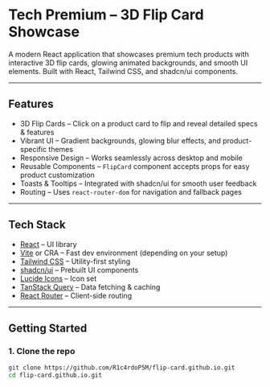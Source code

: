 # Tech Premium – 3D Flip Card Showcase

A modern React application that showcases premium tech products with interactive 3D flip cards, glowing animated backgrounds, and smooth UI elements. Built with React, Tailwind CSS, and shadcn/ui components.

---

## Features

- 3D Flip Cards – Click on a product card to flip and reveal detailed specs & features
- Vibrant UI – Gradient backgrounds, glowing blur effects, and product-specific themes
- Responsive Design – Works seamlessly across desktop and mobile
- Reusable Components – `FlipCard` component accepts props for easy product customization
- Toasts & Tooltips – Integrated with shadcn/ui for smooth user feedback
- Routing – Uses `react-router-dom` for navigation and fallback pages

---

## Tech Stack

- [React](https://react.dev/) – UI library
- [Vite](https://vitejs.dev/) or CRA – Fast dev environment (depending on your setup)
- [Tailwind CSS](https://tailwindcss.com/) – Utility-first styling
- [shadcn/ui](https://ui.shadcn.com/) – Prebuilt UI components
- [Lucide Icons](https://lucide.dev/) – Icon set
- [TanStack Query](https://tanstack.com/query/latest) – Data fetching & caching
- [React Router](https://reactrouter.com/) – Client-side routing

---

## Getting Started

### 1. Clone the repo
```bash
git clone https://github.com/R1c4rdoP5M/flip-card.github.io.git
cd flip-card.github.io.git
